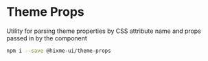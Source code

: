 # Theme Props

Utility for parsing theme properties by CSS attribute name and props passed in by the component

```bash
npm i --save @hixme-ui/theme-props
```

